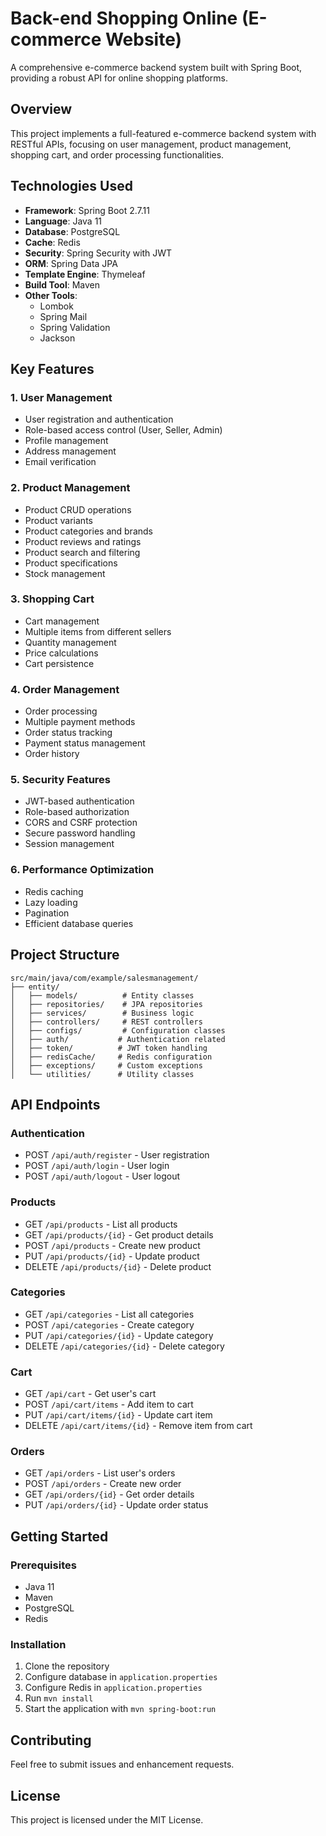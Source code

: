 # Back-end Shopping Online (E-commerce Website)

A comprehensive e-commerce backend system built with Spring Boot, providing a robust API for online shopping platforms.

## Overview
This project implements a full-featured e-commerce backend system with RESTful APIs, focusing on user management, product management, shopping cart, and order processing functionalities.

## Technologies Used
- **Framework**: Spring Boot 2.7.11
- **Language**: Java 11
- **Database**: PostgreSQL
- **Cache**: Redis
- **Security**: Spring Security with JWT
- **ORM**: Spring Data JPA
- **Template Engine**: Thymeleaf
- **Build Tool**: Maven
- **Other Tools**: 
  - Lombok
  - Spring Mail
  - Spring Validation
  - Jackson

## Key Features

### 1. User Management
- User registration and authentication
- Role-based access control (User, Seller, Admin)
- Profile management
- Address management
- Email verification

### 2. Product Management
- Product CRUD operations
- Product variants
- Product categories and brands
- Product reviews and ratings
- Product search and filtering
- Product specifications
- Stock management

### 3. Shopping Cart
- Cart management
- Multiple items from different sellers
- Quantity management
- Price calculations
- Cart persistence

### 4. Order Management
- Order processing
- Multiple payment methods
- Order status tracking
- Payment status management
- Order history

### 5. Security Features
- JWT-based authentication
- Role-based authorization
- CORS and CSRF protection
- Secure password handling
- Session management

### 6. Performance Optimization
- Redis caching
- Lazy loading
- Pagination
- Efficient database queries

## Project Structure
```
src/main/java/com/example/salesmanagement/
├── entity/
│   ├── models/          # Entity classes
│   ├── repositories/    # JPA repositories
│   ├── services/        # Business logic
│   ├── controllers/     # REST controllers
│   ├── configs/         # Configuration classes
│   ├── auth/           # Authentication related
│   ├── token/          # JWT token handling
│   ├── redisCache/     # Redis configuration
│   ├── exceptions/     # Custom exceptions
│   └── utilities/      # Utility classes
```

## API Endpoints

### Authentication
- POST `/api/auth/register` - User registration
- POST `/api/auth/login` - User login
- POST `/api/auth/logout` - User logout

### Products
- GET `/api/products` - List all products
- GET `/api/products/{id}` - Get product details
- POST `/api/products` - Create new product
- PUT `/api/products/{id}` - Update product
- DELETE `/api/products/{id}` - Delete product

### Categories
- GET `/api/categories` - List all categories
- POST `/api/categories` - Create category
- PUT `/api/categories/{id}` - Update category
- DELETE `/api/categories/{id}` - Delete category

### Cart
- GET `/api/cart` - Get user's cart
- POST `/api/cart/items` - Add item to cart
- PUT `/api/cart/items/{id}` - Update cart item
- DELETE `/api/cart/items/{id}` - Remove item from cart

### Orders
- GET `/api/orders` - List user's orders
- POST `/api/orders` - Create new order
- GET `/api/orders/{id}` - Get order details
- PUT `/api/orders/{id}` - Update order status

## Getting Started

### Prerequisites
- Java 11
- Maven
- PostgreSQL
- Redis

### Installation
1. Clone the repository
2. Configure database in `application.properties`
3. Configure Redis in `application.properties`
4. Run `mvn install`
5. Start the application with `mvn spring-boot:run`

## Contributing
Feel free to submit issues and enhancement requests.

## License
This project is licensed under the MIT License.




